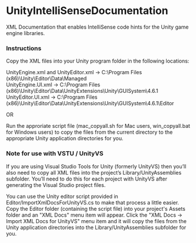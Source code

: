 # UnityIntelliSenseDocumentation
XML Documentation that enables IntelliSense code hints for the Unity game engine libraries.

<h3>Instructions</h3>
<P>Copy the XML files into your Unity program folder in the following locations:</P>
<P>
UnityEngine.xml and UnityEditor.xml → C:\Program Files (x86)\Unity\Editor\Data\Managed<br/>
UnityEngine.UI.xml → C:\Program Files (x86)\Unity\Editor\Data\UnityExtensions\Unity\GUISystem\4.6.1<br/>
UnityEditor.UI.xml → C:\Program Files (x86)\Unity\Editor\Data\UnityExtensions\Unity\GUISystem\4.6.1\Editor<br/>
</P>
<P>OR</P>
<P>Run the approriate script file (mac_copyall.sh for Mac users, win_copyall.bat for Windows users) to copy the files from the current directory to the appropriate Unity application directories for you.</P>
<h3>Note for use with VSTU / UnityVS</h3>
<P>If you are using Visual Studio Tools for Unity (formerly UnityVS) then you’ll also need to copy all XML files into the project’s Library/UnityAssemblies subfolder. You’ll need to do this for each project with UnityVS after generating the Visual Studio project files.</P>
<P>You can use the Unity editor script provided in Editor/ImportXmlDocsForUnityVS.cs to make that process a little easier. Copy the Editor folder (containing the script file) into your project's Assets folder and an "XML Docs" menu item will appear. Click the "XML Docs → Import XML Docs for UnityVS" menu item and it will copy the files from the Unity application directories into the Library/UnityAssemblies subfolder for you.</P>
